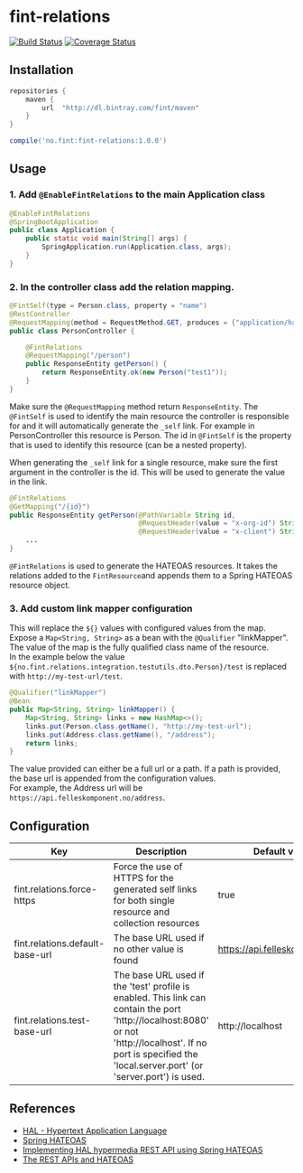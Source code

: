# fint-relations

[![Build Status](https://travis-ci.org/FINTlibs/fint-relations.svg?branch=master)](https://travis-ci.org/FINTlibs/fint-relations) 
[![Coverage Status](https://coveralls.io/repos/github/FINTlibs/fint-relations/badge.svg?branch=master)](https://coveralls.io/github/FINTlibs/fint-relations?branch=master) 


## Installation

```groovy
repositories {
    maven {
        url  "http://dl.bintray.com/fint/maven" 
    }
}

compile('no.fint:fint-relations:1.0.0')
```

## Usage

### 1. Add `@EnableFintRelations` to the main Application class

```java
@EnableFintRelations
@SpringBootApplication
public class Application {
    public static void main(String[] args) {
        SpringApplication.run(Application.class, args);
    }
}
```

### 2. In the controller class add the relation mapping.

```java
@FintSelf(type = Person.class, property = "name")
@RestController
@RequestMapping(method = RequestMethod.GET, produces = {"application/hal+json"})
public class PersonController {

    @FintRelations
    @RequestMapping("/person")
    public ResponseEntity getPerson() {
        return ResponseEntity.ok(new Person("test1"));
    }
}
```

Make sure the `@RequestMapping` method return `ResponseEntity`. 
The `@FintSelf` is used to identify the main resource the controller is responsible for and it will automatically generate the `_self` link. 
For example in PersonController this resource is Person. 
The id in `@FintSelf` is the property that is used to identify this resource (can be a nested property).
 
When generating the `_self` link for a single resource, make sure the first argument in the controller is the id. This will be used to generate the value in the link.

```java
@FintRelations
@GetMapping("/{id}")
public ResponseEntity getPerson(@PathVariable String id,
                                @RequestHeader(value = "x-org-id") String orgId,
                                @RequestHeader(value = "x-client") String client) {
    ...
}
```

`@FintRelations` is used to generate the HATEOAS resources. It takes the relations added to the `FintResource`and appends them to a Spring HATEOAS resource object.

### 3. Add custom link mapper configuration

This will replace the `${}` values with configured values from the map.  
Expose a `Map<String, String>` as a bean with the `@Qualifier` "linkMapper". The value of the map is the fully qualified class name of the resource.  
In the example below the value `${no.fint.relations.integration.testutils.dto.Person}/test` is replaced with `http://my-test-url/test`.

```java
@Qualifier("linkMapper")
@Bean
public Map<String, String> linkMapper() {
    Map<String, String> links = new HashMap<>();
    links.put(Person.class.getName(), "http://my-test-url");
    links.put(Address.class.getName(), "/address");
    return links;
}
```

The value provided can either be a full url or a path. If a path is provided, the base url is appended from the configuration values.  
For example, the Address url will be `https://api.felleskomponent.no/address`.


## Configuration

| Key | Description | Default value |
|-----|-------------|---------------|
| fint.relations.force-https | Force the use of HTTPS for the generated self links for both single resource and collection resources | true |
| fint.relations.default-base-url | The base URL used if no other value is found | https://api.felleskomponent.no |
| fint.relations.test-base-url | The base URL used if the 'test' profile is enabled. This link can contain the port 'http://localhost:8080' or not 'http://localhost'. If no port is specified the 'local.server.port' (or 'server.port') is used. | http://localhost |


## References

- [HAL - Hypertext Application Language](http://stateless.co/hal_specification.html)
- [Spring HATEOAS](http://docs.spring.io/spring-hateoas/docs/0.23.0.RELEASE/reference/html/)
- [Implementing HAL hypermedia REST API using Spring HATEOAS](https://opencredo.com/hal-hypermedia-api-spring-hateoas/)
- [The REST APIs and HATEOAS](https://developer.paypal.com/docs/api/hateoas-links/)